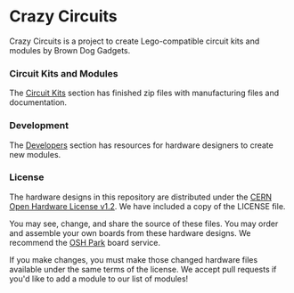 # Crazy Circuits 

Crazy Circuits is a project to create Lego-compatible circuit kits and modules by Brown Dog Gadgets. 

### Circuit Kits and Modules

The <a href="https://github.com/BrownDogGadgets/CrazyCircuits/tree/master/Circuit-Kits">Circuit Kits</a> section has finished zip files with manufacturing files and documentation.

### Development

The <a href="https://github.com/BrownDogGadgets/CrazyCircuits/tree/master/Development/">Developers</a> section has resources for hardware designers to create new modules.

### License

The hardware designs in this repository are distributed under the [CERN Open Hardware License v1.2](http://www.ohwr.org/documents/294). We have included a copy of the LICENSE file.

You may see, change, and share the source of these files. You may order and assemble your own boards from these hardware designs. We recommend the [OSH Park](http://oshpark.com/) board service. 

If you make changes, you must make those changed hardware files available under the same terms of the license. We accept pull requests if you'd like to add a module to our list of modules! 
